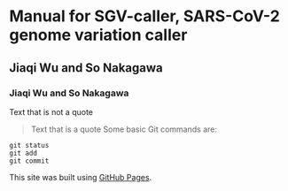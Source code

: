 # Manual for SGV-caller, SARS-CoV-2 genome variation caller

## Jiaqi Wu and So Nakagawa
### Jiaqi Wu and So Nakagawa
Text that is not a quote
> Text that is a quote
Some basic Git commands are:
```
git status
git add
git commit
```

This site was built using [GitHub Pages](https://pages.github.com/).

